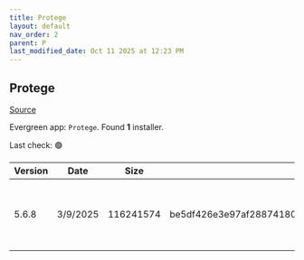 ```yaml
---
title: Protege
layout: default
nav_order: 2
parent: P
last_modified_date: Oct 11 2025 at 12:23 PM
---
```


## Protege

[Source](https://protege.stanford.edu/)

Evergreen app: `Protege`. Found **1** installer.

Last check: 🟢

| Version | Date     | Size      | Sha256                                                           | Architecture | InstallerType | Type | URI                                                                                                                                                                                                                          |
| ------- | -------- | --------- | ---------------------------------------------------------------- | ------------ | ------------- | ---- | ---------------------------------------------------------------------------------------------------------------------------------------------------------------------------------------------------------------------------- |
| 5.6.8   | 3/9/2025 | 116241574 | be5df426e3e97af288741807538754ba51f7eb146a8391ae86c83dcb35c8e6b7 | x86          | Default       | zip  | [https://github.com/protegeproject/protege-distribution/releases/download/protege-5.6.8/Protege-5.6.8-win.zip](https://github.com/protegeproject/protege-distribution/releases/download/protege-5.6.8/Protege-5.6.8-win.zip) |
